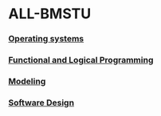 # ALL-BMSTU

### [Operating systems](https://github.com/kpirap18/BMSTU-OS-sem6)

### [Functional and Logical Programming](https://github.com/kpirap18/BMSTU-FaLP-sem6)

### [Modeling](https://github.com/kpirap18/BMSTU-Modeling-sem6)

### [Software Design](https://github.com/kpirap18/BMSTU-Software-Design-sem6)